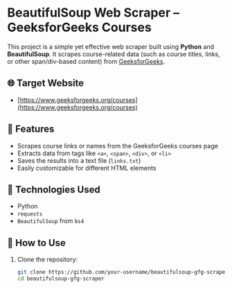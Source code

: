 # BeautifulSoup Web Scraper – GeeksforGeeks Courses

This project is a simple yet effective web scraper built using **Python** and **BeautifulSoup**. It scrapes course-related data (such as course titles, links, or other span/div-based content) from [GeeksforGeeks](https://www.geeksforgeeks.org/courses).

## 🌐 Target Website

- [https://www.geeksforgeeks.org/courses](https://www.geeksforgeeks.org/courses)

## 📌 Features

- Scrapes course links or names from the GeeksforGeeks courses page
- Extracts data from tags like `<a>`, `<span>`, `<div>`, or `<li>`
- Saves the results into a text file (`links.txt`)
- Easily customizable for different HTML elements

## 🧰 Technologies Used

- Python
- `requests`
- `BeautifulSoup` from `bs4`

## 📄 How to Use

1. Clone the repository:
   ```bash
   git clone https://github.com/your-username/beautifulsoup-gfg-scraper.git
   cd beautifulsoup-gfg-scraper
